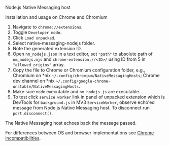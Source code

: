Node.js Native Messaging host

Installation and usage on Chrome and Chromium

1. Navigate to `chrome://extensions`.
2. Toggle `Developer mode`.
3. Click `Load unpacked`.
4. Select native-messaging-nodejs folder.
5. Note the generated extension ID.
6. Open `nm_nodejs.json` in a text editor, set `"path"` to absolute path of `nm_nodejs.mjs` and `chrome-extension://<ID>/` using ID from 5 in `"allowed_origins"` array. 
7. Copy the file to Chrome or Chromium configuration folder, e.g., Chromium on \*nix `~/.config/chromium/NativeMessagingHosts`; Chrome dev channel on \*nix `~/.config/google-chrome-unstable/NativeMessagingHosts`.
8. Make sure `node` executable and `nm_nodejs.js` are executable.
9. To test click `service worker` link in panel of unpacked extension which is DevTools for `background.js` in MV3 `ServiceWorker`, observe echo'ed message from Node.js Native Messaging host. To disconnect run `port.disconnect()`.

The Native Messaging host echoes back the message passed. 

For differences between OS and browser implementations see [Chrome incompatibilities](https://developer.mozilla.org/en-US/docs/Mozilla/Add-ons/WebExtensions/Chrome_incompatibilities#native_messaging).
